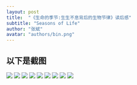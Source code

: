 ```yaml
---
layout: post
title:  "《生命的季节:生生不息背后的生物节律》读后感"
subtitle: "Seasons of Life"
author: "张斌"
avatar: "authors/bin.png"
---
```



## 以下是截图

![](./content/images/seasons-of-life/IMG_3921.jpg)
![](./content/images/seasons-of-life/IMG_3928.jpg)
![](./content/images/seasons-of-life/IMG_3929.jpg)
![](./content/images/seasons-of-life/IMG_3934.jpg)
![](./content/images/seasons-of-life/IMG_3935.jpg)
![](./content/images/seasons-of-life/IMG_3936.jpg)
![](./content/images/seasons-of-life/IMG_3993.jpg)
![](./content/images/seasons-of-life/IMG_3994.jpg)
![](./content/images/seasons-of-life/IMG_3998.jpg)
